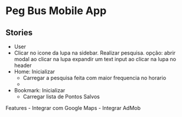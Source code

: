 # Peg Bus Mobile App

## Stories

- User
 - Clicar no icone da lupa na sidebar. Realizar pesquisa.
   opção:
    abrir modal ao clicar na lupa
    expandir um text input ao clicar na lupa no header
 - Home:
    Inicializar
      - Carregar a pesquisa feita com maior frequencia no horario
      -
 - Bookmark:
    Inicializar
      - Carregar lista de Pontos Salvos


  Features
    - Integrar com Google Maps
    - Integrar AdMob
